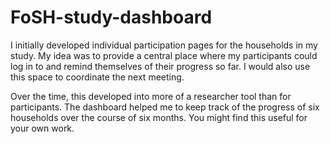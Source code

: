 # FoSH-study-dashboard
I initially developed individual participation pages for the households in my study. My idea was to provide a central place where my participants could log in to and remind themselves of their progress so far. I would also use this space to coordinate the next meeting.

Over the time, this developed into more of a researcher tool than for participants. The dashboard helped me to keep track of the progress of six households over the course of six months. You might find this useful for your own work.

